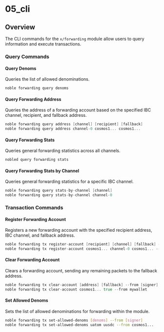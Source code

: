 # 05_cli

## Overview

The CLI commands for the `x/forwarding` module allow users to query information and execute transactions.

### Query Commands

#### Query Denoms

Queries the list of allowed denominations.

```Go
noble forwarding query denoms
```

#### Query Forwarding Address

Queries the address of a forwarding account based on the specified IBC channel, recipient, and fallback address.

```Go
noble forwarding query address [channel] [recipient] [fallback]
noble forwarding query address channel-0 cosmos1... cosmos1...
```

#### Query Forwarding Stats

Queries general forwarding statistics across all channels.

```Go
nobled query forwarding stats
```

#### Query Forwarding Stats by Channel

Queries general forwarding statistics for a specific IBC channel.

```Go
noble forwarding query stats-by-channel [channel]
noble forwarding query stats-by-channel channel-0
```

### Transaction Commands

#### Register Forwarding Account

Registers a new forwarding account with the specified recipient address, IBC channel, and fallback address.

```Go
noble forwarding tx register-account [recipient] [channel] [fallback] --from [signer]
noble forwarding tx register-account cosmos1... channel-0 cosmos1... --from mywallet
```

#### Clear Forwarding Account

Clears a forwarding account, sending any remaining packets to the fallback address.

```Go
noble forwarding tx clear-account [address] [fallback] --from [signer]
noble forwarding tx clear-account cosmos1... true --from mywallet
```

#### Set Allowed Denoms

Sets the list of allowed denominations for forwarding within the module.

```bash
noble forwarding tx set-allowed-denoms [denoms] --from [signer]
noble forwarding tx set-allowed-denoms uatom uusdc --from cosmos1...
```
